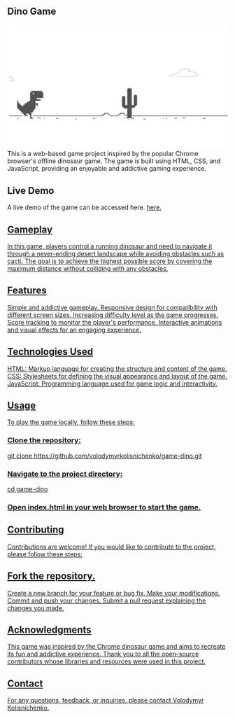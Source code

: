 <h2>Dino Game</h2>
<img src="./src/img/dino-game-Big.jpg" alt="dino-game"/>
This is a web-based game project inspired by the popular Chrome browser's offline dinosaur game. The game is built using HTML, CSS, and JavaScript, providing an enjoyable and addictive gaming experience.

<h2>Live Demo</h2>
A live demo of the game can be accessed here. <span> <a href="https://volodymyrkolisnichenko.github.io/game-dino/" target="_blank"> here. </span>

<h2>Gameplay</h2>
In this game, players control a running dinosaur and need to navigate it through a never-ending desert landscape while avoiding obstacles such as cacti. The goal is to achieve the highest possible score by covering the maximum distance without colliding with any obstacles.

<h2>Features</h2>
Simple and addictive gameplay.
Responsive design for compatibility with different screen sizes.
Increasing difficulty level as the game progresses.
Score tracking to monitor the player's performance.
Interactive animations and visual effects for an engaging experience.

<h2>Technologies Used</h2>
HTML: Markup language for creating the structure and content of the game.
CSS: Stylesheets for defining the visual appearance and layout of the game.
JavaScript: Programming language used for game logic and interactivity.

<h2>Usage</h2>
To play the game locally, follow these steps:

<h3>Clone the repository:</h3>
git clone https://github.com/volodymyrkolisnichenko/game-dino.git

<h3>Navigate to the project directory:</h3>
cd game-dino

<h3>Open index.html in your web browser to start the game.</h3>

<h2>Contributing</h2>
Contributions are welcome! If you would like to contribute to the project, please follow these steps:

<h2>Fork the repository.</h2>
Create a new branch for your feature or bug fix.
Make your modifications.
Commit and push your changes.
Submit a pull request explaining the changes you made.

<h2>Acknowledgments</h2>
This game was inspired by the Chrome dinosaur game and aims to recreate its fun and addictive experience. Thank you to all the open-source contributors whose libraries and resources were used in this project.

<h2>Contact</h2>
For any questions, feedback, or inquiries, please contact  <span> <a href="https://github.com/VolodymyrKolisnichenko" target="_blank"> Volodymyr Kolisnichenko.</span>
